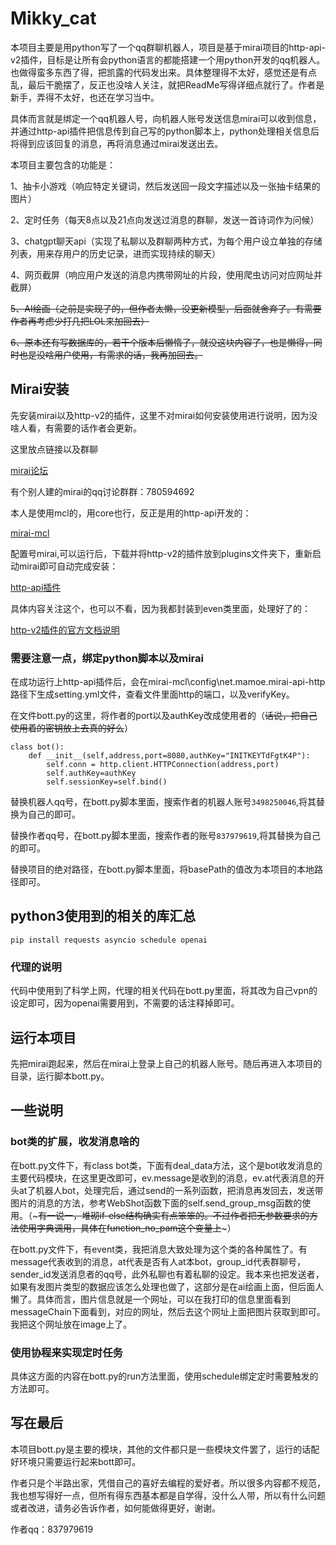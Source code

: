# Mikky_cat
本项目主要是用python写了一个qq群聊机器人，项目是基于mirai项目的http-api-v2插件，目标是让所有会python语言的都能搭建一个用python开发的qq机器人。也做得蛮多东西了得，把凯露的代码发出来。具体整理得不太好，感觉还是有点乱，最后干脆摆了，反正也没啥人关注，就把ReadMe写得详细点就行了。作者是新手，弄得不太好，也还在学习当中。

具体而言就是绑定一个qq机器人号，向机器人账号发送信息mirai可以收到信息，并通过http-api插件把信息传到自己写的python脚本上，python处理相关信息后将得到应该回复的消息，再将消息通过mirai发送出去。

本项目主要包含的功能是：

1、抽卡小游戏（响应特定关键词，然后发送回一段文字描述以及一张抽卡结果的图片）

2、定时任务（每天8点以及21点向发送过消息的群聊，发送一首诗词作为问候）

3、chatgpt聊天api（实现了私聊以及群聊两种方式，为每个用户设立单独的存储列表，用来存用户的历史记录，进而实现持续的聊天）

4、网页截屏（响应用户发送的消息内携带网址的片段，使用爬虫访问对应网址并截屏）

~~5、AI绘画（之前是实现了的，但作者太懒，没更新模型，后面就舍弃了。有需要作者再考虑少打几把LOL来加回去）~~

~~6、原本还有写数据库的，若干个版本后懒惰了，就没这块内容了，也是懒得，同时也是没啥用户使用，有需求的话，我再加回去。~~

## Mirai安装
先安装mirai以及http-v2的插件，这里不对mirai如何安装使用进行说明，因为没啥人看，有需要的话作者会更新。

这里放点链接以及群聊

[mirai论坛](https://mirai.mamoe.net/)

有个别人建的mirai的qq讨论群群：780594692

本人是使用mcl的，用core也行，反正是用的http-api开发的：

[mirai-mcl](https://github.com/iTXTech/mirai-console-loader)

配置号mirai,可以运行后，下载并将http-v2的插件放到plugins文件夹下，重新启动mirai即可自动完成安装：

[http-api插件](https://github.com/project-mirai/mirai-api-http/releases)

具体内容关注这个，也可以不看，因为我都封装到even类里面，处理好了的：

[http-v2插件的官方文档说明](https://docs.mirai.mamoe.net/mirai-api-http/api/API.html#%E8%8E%B7%E5%8F%96%E7%BE%A4%E6%88%90%E5%91%98%E5%88%97%E8%A1%A8)

### 需要注意一点，绑定python脚本以及mirai

在成功运行上http-api插件后，会在mirai-mcl\config\net.mamoe.mirai-api-http路径下生成setting.yml文件，查看文件里面http的端口，以及verifyKey。

在文件bott.py的这里，将作者的port以及authKey改成使用者的（~~话说，把自己使用着的密钥放上去真的好么~~）

```
class bot():
    def __init__(self,address,port=8080,authKey="INITKEYTdFgtK4P"):
        self.conn = http.client.HTTPConnection(address,port)
        self.authKey=authKey
        self.sessionKey=self.bind()
```

替换机器人qq号，在bott.py脚本里面，搜索作者的机器人账号`3498250046`,将其替换为自己的即可。

替换作者qq号，在bott.py脚本里面，搜索作者的账号`837979619`,将其替换为自己的即可。

替换项目的绝对路径，在bott.py脚本里面，将basePath的值改为本项目的本地路径即可。

## python3使用到的相关的库汇总

```
pip install requests asyncio schedule openai
```

### 代理的说明

代码中使用到了科学上网，代理的相关代码在bott.py里面，将其改为自己vpn的设定即可，因为openai需要用到，不需要的话注释掉即可。

## 运行本项目

先把mirai跑起来，然后在mirai上登录上自己的机器人账号。随后再进入本项目的目录，运行脚本bott.py。

## 一些说明

### bot类的扩展，收发消息啥的

在bott.py文件下，有class bot类，下面有deal_data方法，这个是bot收发消息的主要代码模块，在这里更改即可，ev.message是收到的消息，ev.at代表消息的开头at了机器人bot，处理完后，通过send的一系列函数，把消息再发回去，发送带图片的消息的方法，参考WebShot函数下面的self.send_group_msg函数的使用。（~~~有一说一，堆砌if-else结构确实有点笨笨的。不过作者把无参数要求的方法使用字典调用，具体在function_no_pam这个变量上~~~）

在bott.py文件下，有event类，我把消息大致处理为这个类的各种属性了。有message代表收到的消息，at代表是否有人at本bot，group_id代表群聊号，sender_id发送消息者的qq号，此外私聊也有着私聊的设定。我本来也把发送者，如果有发图片类型的数据应该怎么处理也做了，这部分是在ai绘画上面，但后面人懒了。具体而言，图片信息就是一个网址，可以在我打印的信息里面看到messageChain下面看到，对应的网址，然后去这个网址上面把图片获取到即可。我把这个网址放在image上了。

### 使用协程来实现定时任务

具体这方面的内容在bott.py的run方法里面，使用schedule绑定定时需要触发的方法即可。

## 写在最后

本项目bott.py是主要的模块，其他的文件都只是一些模块文件罢了，运行的话配好环境只需要运行起来bott即可。

作者只是个半路出家，凭借自己的喜好去编程的爱好者。所以很多内容都不规范，我也想写得好一点，但所有得东西基本都是自学得，没什么人带，所以有什么问题或者改进，请务必告诉作者，如何能做得更好，谢谢。

作者qq：837979619
